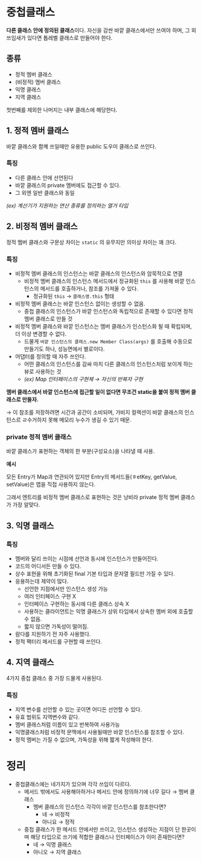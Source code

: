 # 중첩클래스

**다른 클래스 안에 정의된 클래스**이다. 자신을 감싼 바깥 클래스에서만 쓰여야 하며, 그 외 쓰임새가 있다면 톱레벨 클래스로 만들어야 한다.

## 종류

- 정적 멤버 클래스
- (비정적) 멤버 클래스
- 익명 클래스
- 지역 클래스

첫번째를 제외한 나머지는 내부 클래스에 해당한다.

## 1. 정적 멤버 클래스

바깥 클래스와 함꼐 쓰일때만 유용한 public 도우미 클래스로 쓰인다.

### 특징

- 다른 클래스 안에 선언된다
- 바깥 클래스의 private 멤버에도 접근할 수 있다.
- 그 외엔 일반 클래스와 동일

*(ex) 계산기가 지원하는 연산 종류를 정의하는 열거 타입*

## 2. 비정적 멤버 클래스

정적 멤버 클래스와 구문상 차이는 `static` 의 유무지만 의미상 차이는 꽤 크다.

### 특징

- 비정적 멤버 클래스의 인스턴스는 바깥 클래스의 인스턴스와 암묵적으로 연결
    - 비정적 멤버 클래스의 인스턴스 메서드에서 정규화된 `this` 를 사용해 바깥 인스턴스의 메서드를 호출하거나, 참조를 가져올 수 있다.
        - 정규화된 `this` → `클래스명.this` 형태
- 비정적 멤버 클래스는 바깥 인스턴스 없이는 생성할 수 없음.
    - 중첩 클래스의 인스턴스가 바깥 인스턴스와 독립적으로 존재할 수 있다면 정적 멤버 클래스로 만들 것
- 비정적 멤버 클래스와 바깥 인스턴스는 멤버 클래스가 인스턴스화 될 때 확립되며, 더 이상 변경할 수 없다.
    - 드물게 `바깥 인스턴스의 클래스.new Member Class(args)` 를 호출해 수동으로 만들기도 하나, 성능면에서 별로이다.
- 어댑터를 정의할 때 자주 쓰인다.
    - 어떤 클래스의 인스턴스를 감싸 마치 다른 클래스의 인스턴스처럼 보이게 하는 뷰로 사용하는 것
    - *(ex) Map 인터페이스의 구현체 → 자신의 반복자 구현*

**멤버 클래스에서 바깥 인스턴스에 접근할 일이 없다면 무조건 static을 붙여 정적 멤버 클래스로 만들자.**

→ 이 참조를 저장하려면 시간과 공간이 소비되며, 가비지 컬렉션이 바깥 클래스의 인스턴스르 ㄹ수거하지 못해 메모리 누수가 생길 수 있기 때문.

### private 정적 멤버 클래스

바깥 클래스가 표현하는 객체의 한 부분(구성요소)을 나타낼 때 사용.

**예시**

모든 Entry가 Map과 연관되어 있지만 Entry의 메서드들(ㅎetKey, getValue, setValue)은 맵을 직접 사용하지 않는다.

그래서 엔트리를 비정적 멤버 클래스로 표현하는 것은 낭비라 private 정적 멤버 클래스가 가장 알맞다.

## 3. 익명 클래스

### 특징

- 멤버와 달리 쓰이는 시점에 선언과 동시에 인스턴스가 만들어진다.
- 코드의 어디서든 만들 수 있다.
- 상수 표현을 위해 초기화된 final 기본 타입과 문자열 필드만 가질 수 있다.
- 응용하는데 제약이 많다.
    - 선언한 지점에서만 인스턴스 생성 가능
    - 여러 인터페이스 구현 X
    - 인터페이스 구현하는 동시에 다른 클래스 상속 X
    - 사용하는 클라이언트는 익명 클래스가 상위 타입에서 상속한 멤버 외에 호출할 수 없음.
    - 짧지 않으면 가독성이 떨어짐.
- 람다를 지원하기 전 자주 사용했다.
- 정적 팩터리 메서드를 구현할 때 쓰인다.

## 4. 지역 클래스

4가지 중첩 클래스 중 가장 드물게 사용된다.

### 특징

- 지역 변수를 선언할 수 있는 곳이면 어디든 선언할 수 있다.
- 유효 범위도 지역변수와 같다.
- 멤버 클래스처럼 이름이 있고 반복하여 사용가능
- 익명클래스처럼 비정적 문맥에서 사용될때만 바깥 인스턴스를 참조할 수 있다.
- 정적 멤버는 가질 수 없으며, 가독성을 위해 짧게 작성해야 한다.

# 정리

- 중첩클래스에는 네가지가 있으며 각각 쓰임이 다르다.
    - 메서드 밖에서도 사용해아하거나 메서드 안에 정의하기에 너무 길다 → 멤버 클래스
        - 멤버 클래스의 인스턴스 각각이 바깥 인스턴스를 참조한다면?
            - 네 → 비정적
            - 아니요 → 정적
    - 중첩 클래스가 한 메서드 안에서만 쓰이고, 인스턴스 생성하는 지점이 단 한곳이며 해당 타입으로 쓰기에 적합한 클래스나 인터페이스가 이미 존재한다면?
        - 네 → 익명 클래스
        - 아니오 → 지역 클래스